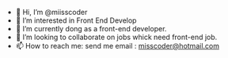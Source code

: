 - 👋 Hi, I’m @miisscoder
- 👀 I’m interested in Front End Develop
- 🌱 I’m currently dong as a front-end developer.
- 💞️ I’m looking to collaborate on jobs whick need front-end job.
- 📫 How to reach me: send me email  : misscoder@hotmail.com



